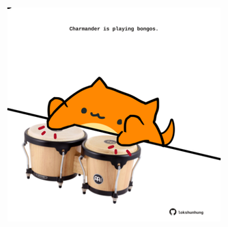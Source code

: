 <!-- built at 03/07/2022, 21:01:07 UTC -->
<p align="center">
  <img width="500" height="500" src="./ReadmeImage.svg">
</p>
